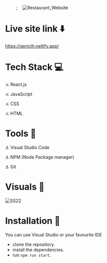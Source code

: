   &nbsp;&nbsp;&nbsp;&nbsp;&nbsp;&nbsp;&nbsp;&nbsp;&nbsp;;&nbsp;&nbsp;&nbsp;   ![Restaurant_Website](https://user-images.githubusercontent.com/93304640/156497751-1f9cc82e-28b3-4a47-8551-e22e93245f5b.png)

# Live site link ⬇️

https://gericth.netlify.app/

# Tech Stack 💻

⚔️ React.js

⚔️ JavaScript

⚔️ CSS

⚔️ HTML

# Tools 🔧

⚓ Visual Studio Code

⚓ NPM (Node Package manager)

⚓ Git

# Visuals 🌻

![SS22](https://user-images.githubusercontent.com/93304640/156498723-02297fa0-e03a-4703-a66f-e7ae3696615f.png)


# Installation 🔏


You can use Visual Studio or your favourite IDE

- clone the repository.
- install the dependencies.
- run `npm run start`.
